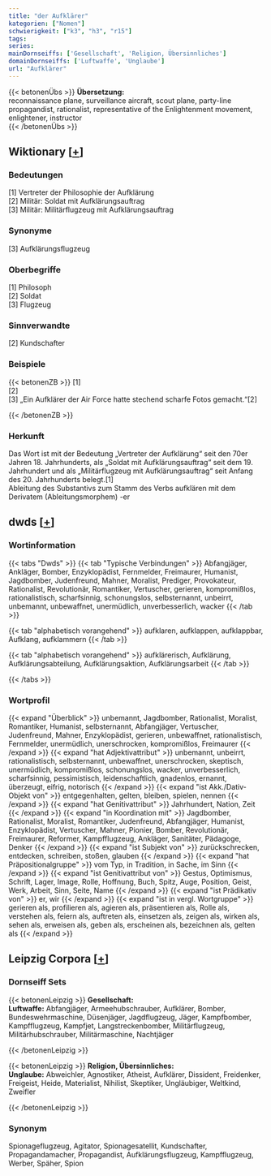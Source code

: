 ```yaml
---
title: "der Aufklärer"
kategorien: ["Nomen"]
schwierigkeit: ["k3", "h3", "r15"]
tags:
series:
mainDornseiffs: ['Gesellschaft', 'Religion, Übersinnliches']
domainDornseiffs: ['Luftwaffe', 'Unglaube']
url: "Aufklärer"
---
```


{{< betonenÜbs >}}
**Übersetzung:**  
reconnaissance plane, surveillance aircraft, scout plane, party-line propagandist, rationalist, representative of the Enlightenment movement, enlightener, instructor  
{{< /betonenÜbs >}}

## Wiktionary [[+](https://de.wiktionary.org/wiki/Aufklärer)]

### Bedeutungen
[1] Vertreter der Philosophie der Aufklärung  
[2] Militär: Soldat mit Aufklärungsauftrag  
[3] Militär: Militärflugzeug mit Aufklärungsauftrag  

### Synonyme
[3] Aufklärungsflugzeug  

### Oberbegriffe
[1] Philosoph  
[2] Soldat  
[3] Flugzeug  

### Sinnverwandte
[2] Kundschafter  

### Beispiele
{{< betonenZB >}}
[1]  
[2]  
[3] „Ein Aufklärer der Air Force hatte stechend scharfe Fotos gemacht.“[2]  

{{< /betonenZB >}}
### Herkunft
Das Wort ist mit der Bedeutung „Vertreter der Aufklärung“ seit den 70er Jahren 18. Jahrhunderts, als „Soldat mit Aufklärungsauftrag“ seit dem 19. Jahrhundert und als „Militärflugzeug mit Aufklärungsauftrag“ seit Anfang des 20. Jahrhunderts belegt.[1]  
Ableitung des Substantivs zum Stamm des Verbs aufklären mit dem Derivatem (Ableitungsmorphem) -er  



## dwds [[+](https://www.dwds.de/wb/Aufklärer)]

### Wortinformation
{{< tabs "Dwds" >}}
{{< tab "Typische Verbindungen" >}}
Abfangjäger, Ankläger, Bomber, Enzyklopädist, Fernmelder, Freimaurer, Humanist, Jagdbomber, Judenfreund, Mahner, Moralist, Prediger, Provokateur, Rationalist, Revolutionär, Romantiker, Vertuscher, gerieren, kompromißlos, rationalistisch, scharfsinnig, schonungslos, selbsternannt, unbeirrt, unbemannt, unbewaffnet, unermüdlich, unverbesserlich, wacker
{{< /tab >}}

{{< tab "alphabetisch vorangehend" >}}
aufklaren, aufklappen, aufklappbar, Aufklang, aufklammern
{{< /tab >}}

{{< tab "alphabetisch vorangehend" >}}
aufklärerisch, Aufklärung, Aufklärungsabteilung, Aufklärungsaktion, Aufklärungsarbeit
{{< /tab >}}

{{< /tabs >}}

### Wortprofil
{{< expand "Überblick" >}} unbemannt, Jagdbomber, Rationalist, Moralist, Romantiker, Humanist, selbsternannt, Abfangjäger, Vertuscher, Judenfreund, Mahner, Enzyklopädist, gerieren, unbewaffnet, rationalistisch, Fernmelder, unermüdlich, unerschrocken, kompromißlos, Freimaurer {{< /expand >}}
{{< expand "hat Adjektivattribut" >}} unbemannt, unbeirrt, rationalistisch, selbsternannt, unbewaffnet, unerschrocken, skeptisch, unermüdlich, kompromißlos, schonungslos, wacker, unverbesserlich, scharfsinnig, pessimistisch, leidenschaftlich, gnadenlos, ernannt, überzeugt, eifrig, notorisch {{< /expand >}}
{{< expand "ist Akk./Dativ-Objekt von" >}} entgegenhalten, gelten, bleiben, spielen, nennen {{< /expand >}}
{{< expand "hat Genitivattribut" >}} Jahrhundert, Nation, Zeit {{< /expand >}}
{{< expand "in Koordination mit" >}} Jagdbomber, Rationalist, Moralist, Romantiker, Judenfreund, Abfangjäger, Humanist, Enzyklopädist, Vertuscher, Mahner, Pionier, Bomber, Revolutionär, Freimaurer, Reformer, Kampfflugzeug, Ankläger, Sanitäter, Pädagoge, Denker {{< /expand >}}
{{< expand "ist Subjekt von" >}} zurückschrecken, entdecken, schreiben, stoßen, glauben {{< /expand >}}
{{< expand "hat Präpositionalgruppe" >}} vom Typ, in Tradition, in Sache, im Sinn {{< /expand >}}
{{< expand "ist Genitivattribut von" >}} Gestus, Optimismus, Schrift, Lager, Image, Rolle, Hoffnung, Buch, Spitz, Auge, Position, Geist, Werk, Arbeit, Sinn, Seite, Name {{< /expand >}}
{{< expand "ist Prädikativ von" >}} er, wir {{< /expand >}}
{{< expand "ist in vergl. Wortgruppe" >}} gerieren als, profilieren als, agieren als, präsentieren als, Rolle als, verstehen als, feiern als, auftreten als, einsetzen als, zeigen als, wirken als, sehen als, erweisen als, geben als, erscheinen als, bezeichnen als, gelten als {{< /expand >}}

## Leipzig Corpora [[+](https://corpora.uni-leipzig.de/en/res?word=Aufklärer&corpusId=deu_newscrawl-public_2018)]

### Dornseiff Sets
{{< betonenLeipzig >}}
**Gesellschaft:**  
**Luftwaffe:** Abfangjäger, Armeehubschrauber, Aufklärer, Bomber, Bundeswehrmaschine, Düsenjäger, Jagdflugzeug, Jäger, Kampfbomber, Kampfflugzeug, Kampfjet, Langstreckenbomber, Militärflugzeug, Militärhubschrauber, Militärmaschine, Nachtjäger  

{{< /betonenLeipzig >}}


{{< betonenLeipzig >}}
**Religion, Übersinnliches:**  
**Unglaube:** Abweichler, Agnostiker, Atheist, Aufklärer, Dissident, Freidenker, Freigeist, Heide, Materialist, Nihilist, Skeptiker, Ungläubiger, Weltkind, Zweifler  

{{< /betonenLeipzig >}}

### Synonym
Spionageflugzeug, Agitator, Spionagesatellit, Kundschafter, Propagandamacher, Propagandist, Aufklärungsflugzeug, Kampfflugzeug, Werber, Späher, Spion

